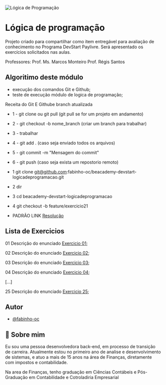 
![Lógica de Programação](https://escolanetbrasilead.com.br/wp-content/uploads/2019/12/Logica-de-Programacao.jpg)


# Lógica de programação

Projeto criado para compartilhar como item entregável para avaliação de conhecimento no Programa DevStart Paylivre.
Será apresentado os exercícios solicitados nas aulas.

Professores:
Prof. Ms. Marcos Monteiro
Prof. Régis Santos
## Algoritimo deste módulo
- execução dos comandos Git e Github;
- teste de execução módulo de logica de programação;


Receita do Git E Githube
branch atualizada

- 1 - git clone ou git pull (git pull se for um projeto em andamento)
- 2 - git checkout -b nome_branch (criar um branch para trabalhar)
- 3 - trabalhar
- 4 - git add . (caso seja enviado todos os arquivos)
- 5 - git commit -m "Mensagem do commit"
- 6 - git push (caso seja exista um repostorio remoto)

- 1 git clone git@github.com:fabinho-oc/beacademy-devstart-logicadeprogramacao.git
- 2 dir
- 3 cd beacademy-devstart-logicadeprogramacao
- 4 git checkout -b feature/exercicio21


- PADRÃO LINK 
[Resolução](./exercicio24.txt)

## Lista de Exercicios

01 Descrição do enunciado
[Exercicio 01](./exerciciosResol/EXERCICIO_01_NOMEENDERECO.ALG);

02 Descrição do enunciado
[Exercicio 02](./exerciciosResol/EXERCICIO_02_CALCIMC.ALG);

03 Descrição do enunciado
[Exercicio 03](./exerciciosResol/EXERCICIO_03_Operadores.ALG);

04 Descrição do enunciado
[Exercicio 04](https://link-da-documentação);

[...]

25 Descrição do enunciado
[Exercicio 25](https://link-da-documentação);

## Autor

- [@fabinho-oc](https://github.com/fabinho-oc/beacademy-devstart-gitegithub)


## 🚀 Sobre mim
Eu sou uma pessoa desenvolvedora back-end, em processo de transição de carreira.
Atualmente estou no primeiro ano de analise e desenvolvimento de sistemas, e atuo a mais de 15 anos na área de Finanças, diretamente com impostos e contabilidade.

Na area de Finanças, tenho graduação em Ciências Contábeis e Pós-Graduação em Contabilidade e Cotroladiria Empresarial
